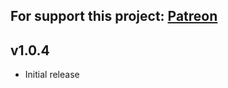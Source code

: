 For support this project: [Patreon](https://avalibeyaz.com/patreon)  
--------------  
  
## v1.0.4  
- Initial release
